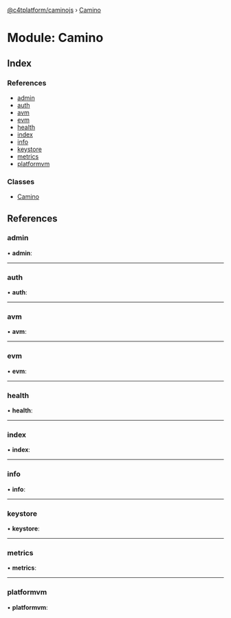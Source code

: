 [@c4tplatform/caminojs](../api.md) › [Camino](camino.md)

# Module: Camino

## Index

### References

* [admin](camino.md#admin)
* [auth](camino.md#auth)
* [avm](camino.md#avm)
* [evm](camino.md#evm)
* [health](camino.md#health)
* [index](camino.md#index)
* [info](camino.md#info)
* [keystore](camino.md#keystore)
* [metrics](camino.md#metrics)
* [platformvm](camino.md#platformvm)

### Classes

* [Camino](../classes/camino.camino-1.md)

## References

###  admin

• **admin**:

___

###  auth

• **auth**:

___

###  avm

• **avm**:

___

###  evm

• **evm**:

___

###  health

• **health**:

___

###  index

• **index**:

___

###  info

• **info**:

___

###  keystore

• **keystore**:

___

###  metrics

• **metrics**:

___

###  platformvm

• **platformvm**:
